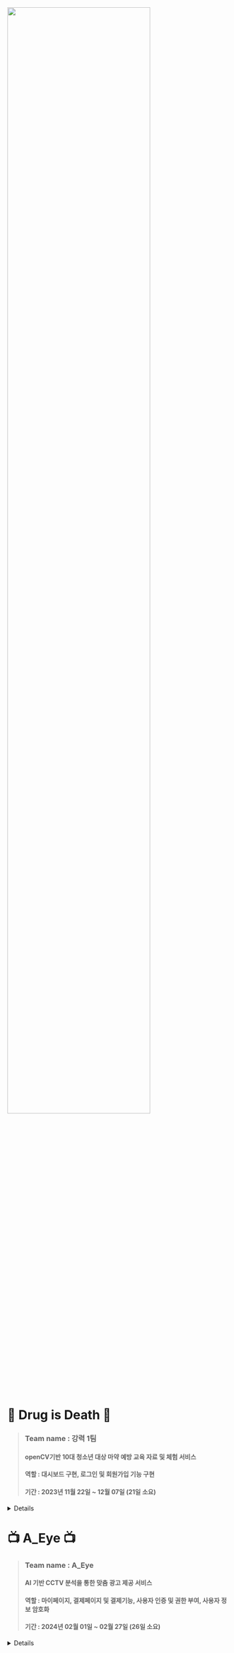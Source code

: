 <a href="https://github.com/2023-SMHRD-IS-CLOUD-1/StrongRepo">
        <img src="https://github.com/Limmaji/hyeji/assets/118683437/36549b89-cf1d-493c-95db-2c7824672f35" width = "80%">
        
         
 </a>
 
 # 💊 Drug is Death 💊

> ### Team name : 강력 1팀
>
> #### openCV기반 10대 청소년 대상 마약 예방 교육 자료 및 체험 서비스
>
> #### 역할 : 대시보드 구현, 로그인 및 회원가입 기능 구현
>
> #### 기간 : 2023년 11월 22일 ~ 12월 07일 (21일 소요)
> 

<details>
        
<br>
        
<image src="https://github.com/jaewon07/jowonjae/assets/133577206/f038ced1-e7e8-4dcc-8580-4e2983c11a3b">

<br>

### 로그인/회원가입/회원수정/회원탈퇴
![제목을 입력해주세요_-001](https://github.com/2023-SMHRD-IS-CLOUD-1/StrongRepo/assets/142488105/1581b26c-2a14-4444-a211-cac71a304e8f)

회원가입
- 항목 중 하나라도 쓰지 않은 항목이 있다면 모든 정보를 입력하라는 문구가 표시된다
- 이메일 입력 시 사용 가능한 이메일인지 아닌지에 대한 문구가 표시된다

로그인/회원정보수정/회원탈퇴
- 아이디 또는 비밀번호가 맞지 않을 경우 아이디나 비밀번호가 잘못되었다는 문구가 표시 된다


<br>

### 게시판
![제목을 입력해주세요_-001 (1)](https://github.com/2023-SMHRD-IS-CLOUD-1/StrongRepo/assets/142488105/c09a3e48-7c8b-46d5-8774-cf5f09bba857)

게시글
- 로그인 되어 있지 않은 경우 : 등록 버튼이 비활성화 되어있고 글 내용 칸에 로그인 시 이용 가능하다는 문구가 표시된다. 
- 로그인 되어 있는 경우 : 등록 버튼이 활성화 되어있고 글 내용 칸에 내용 입력이라는 문구가 표시되며 글 제목 또는 내용이 없으면 모든 항목을 입력하라는 문구가 표시 된다
- 사용자 본인의 글인 경우 목록과 수정 버튼이 있다
- 사용자의 글이 아닌 경우 목록 버튼이 있다
- 수정하는 경우 제목과 내용 수정이 가능하며 하단에 수정, 삭제, 취소 버튼이 있다.

댓글
- 로그인 되어 있지 않은 경우 : 댓글 칸에 로그인 시 이용 가능하다는 문구가 표시되며 등록 버튼이 비활성화 되어 있다 
- 로그인 되어 있는 경우 : 댓글 칸에 댓글 입력이라는 문구가 표시되며 등록 버튼이 활성화되어 있다. 자신의 댓글이 등록된 경우 우측에 삭제 버튼이 생긴다

<br>

### 중독 치료 센터
![제목을 입력해주세요_-002 (2)](https://github.com/jaewon07/jowonjae/assets/133577206/732dc7aa-2fbf-4c4b-8dc7-7f224f1f9d42)

- 현재 접속한 위치와 주변에 있는 마약 중독 치료센터 위치를 지도에 표시한다
- 지도를 축소해서 전국에 있는 중독 치료센터 위치를 볼 수있다
- 마커를 클릭하면 중독 치료 센터의 이름과 주소를 볼 수있다

<br>

#### map.jsp 세부코드
<details>
        
```java
<!DOCTYPE html>
<html>
<head>
<meta charset="utf-8">
<title>여러개 마커 표시하기</title>
<%@ page language="java" contentType="text/html; charset=UTF-8"
   pageEncoding="UTF-8"%>
<script src="assets/js/jquery-3.3.1.min.js"></script>
</head>
<body>
   <div id="map" style="width: 100%; height: 1000px;"></div>

   <script type="text/javascript"
      src="//dapi.kakao.com/v2/maps/sdk.js?appkey=0d0ff50962bd050bd1f6311e3d126443&libraries=services"></script>
   <script>
      var globalResult;
      var positions = [];
      var map;
      var marker;
      var markers = [];

      $(function() {
         $.ajax({
            url : "Map.do",
            method : 'GET',
            dataType : "json",
            contentType : "application/json; charset=utf-8",
            success : function(result) {
               globalResult = result;
               // 마커를 생성하고 표시하는 함수 호출(콜백함수) 
               displayMarkers();
            },
            error : function(error) {
               console.log("실패");
            }
         });

         // 마커를 생성하고 표시하는 함수
         function displayMarkers() {
            var mapContainer = document.getElementById('map');
            var mapOption = {
               center : new kakao.maps.LatLng(35.1305421, 126.858356),
               level : 5
            };
            map = new kakao.maps.Map(mapContainer, mapOption);

            for (var i = 0; i < globalResult.length; i++) {
               positions.push({
                  title : globalResult[i].M_TREAT,
                  latlng : new kakao.maps.LatLng(
                        globalResult[i].M_ADDRESS_Y,
                        globalResult[i].M_ADDRESS_X)
               });
            }

            // 마커 이미지의 이미지 주소
            var imageSrc = "https://t1.daumcdn.net/localimg/localimages/07/mapapidoc/markerStar.png";


            for (var i = 0; i < positions.length; i++) {
               // 마커 이미지의 이미지 크기
               var imageSize = new kakao.maps.Size(20, 27);

               // 마커 이미지를 생성    
               var markerImage = new kakao.maps.MarkerImage(imageSrc,
                     imageSize);

               // 마커를 생성합니다
               marker = new kakao.maps.Marker({
                  map : map, // 마커를 표시할 지도
                  position : positions[i].latlng, // 마커를 표시할 위치
                  title : positions[i].title, // 마커의 타이틀, 마커에 마우스를 올리면 타이틀이 표시
                  image : markerImage
                  // 마커 이미지
               });
               markers.push(marker); // 수정: markers 배열에 마커 추가
            }

            // 현재 위치 가져오기
            if (navigator.geolocation) {
               navigator.geolocation
                     .getCurrentPosition(function(position) {
                        var lat = position.coords.latitude; // 위도
                        var lon = position.coords.longitude; // 경도

                        var locPosition = new kakao.maps.LatLng(lat,
                              lon);
                        var message = '<div style="padding:5px;">내 위치</div>';

                        // 마커와 인포윈도우를 표시
                        displayMarker(locPosition, message);
                        // 병원 인포인도우를 표시
                        HinfoWindow();
                     });
            } else {
               // HTML5의 GeoLocation을 사용할 수 없을 때 기본 위치로 설정
               var locPosition = new kakao.maps.LatLng(37.566535,
                     126.9779692);
               var message = 'geolocation을 사용할 수 없어요..';

               displayMarker(locPosition, message);
            }
         }

         // 지도에 마커와 인포윈도우를 표시하는 함수
         function displayMarker(locPosition, message) {
            // 현재위치 마커를 생성
            marker = new kakao.maps.Marker({
               map : map,
               position : locPosition
               
            });

            var iwContent = message; // 인포윈도우에 표시할 내용
            var iwRemoveable = true;

            // 인포윈도우를 생성
            var infowindow = new kakao.maps.InfoWindow({
               content : iwContent,
               removable : true
            });

            // 인포윈도우를 마커위에 표시
            infowindow.open(map, marker);

            // 지도 중심 좌표를 접속 위치로 변경
            map.setCenter(locPosition);
         }

         // 병원 인포인도우
         function HinfoWindow() {
            // 수정: 배열에 있는 모든 마커에 이벤트 리스너 추가
            markers.forEach(function (marker, index) {
               console.log(globalResult[index].M_TREAT)
               var HiwContent = '<div style="padding:5px;">'+"병원: " + globalResult[index].M_TREAT + "..." + '<br/>'+ "주소: "+globalResult[index].M_ADDRESS +'</div>';

               var Hinfowindow = new kakao.maps.InfoWindow({
                  content: HiwContent,
                  removable: true
               });

               kakao.maps.event.addListener(marker, 'click', function () {
                  // 마커 위에 인포윈도우를 표시
                  Hinfowindow.open(map, marker);
               });
            });
         }
      });
   </script>
</body>
</html>


```  
</details>

#### 병원 주소 크롤링 코드
<details>
<code>

```python
from selenium.webdriver.common.by import By
from selenium.webdriver.support.ui import WebDriverWait
from selenium.webdriver.support import expected_conditions as EC
from selenium import webdriver
import time
import pandas as pd

driver = webdriver.Chrome()

try:
    driver.get("https://pcmap.place.naver.com/place/list?query=%EC%A4%91%EB%8F%85%EC%B9%98%EB%A3%8C%EC%84%BC%ED%84%B0&x=126.86638294606388&y=35.14658199999941&clientX=126.866383&clientY=35.146582&bounds=126.86109362988799%3B35.14109005710702%3B126.87188683896443%3B35.151898128441516&ts=1705409585097&mapUrl=https%3A%2F%2Fmap.naver.com%2Fp%2Fsearch%2F%EC%A4%91%EB%8F%85%EC%B9%98%EB%A3%8C%EC%84%BC%ED%84%B0")

    wait = WebDriverWait(driver, 10)
    WebDriverWait(driver, 10).until(EC.presence_of_element_located((By.TAG_NAME, "body")))

    data = {'HospitalInfo': [], 'Address': []}

    for k in range(1, 5):
        for i in range(1, 7):
            scroll_container = driver.find_element(By.ID, '_pcmap_list_scroll_container')
            driver.execute_script("arguments[0].scrollTop = arguments[0].scrollHeight;", scroll_container)
            time.sleep(1)

        address_elements = driver.find_elements(By.CLASS_NAME, "uFxr1")
        hospital_elements = driver.find_elements(By.CLASS_NAME, "YwYLL")

        for address_element, hospital_element in zip(address_elements, hospital_elements):
            hospitals = hospital_element.text
            hospital_info = hospitals
            address_element.click()
            address_element = wait.until(EC.visibility_of_element_located((By.CLASS_NAME, "zZfO1")))
            address = address_element.text
            address = address[3:-2]

            data['HospitalInfo'].append(hospital_info)
            data['Address'].append(address)

        if k>=1 and k<=3:
            driver.find_element(By.CSS_SELECTOR, f"#app-root > div > div.XUrfU > div.zRM9F > a:nth-child({k+2})").click()
            time.sleep(2) 

    # 데이터프레임 생성
    df = pd.DataFrame(data)

    # 엑셀 파일로 저장
    df.to_excel('hospital_data.xlsx', index=False)

finally:
    driver.quit()

```
</code>

</details>

#### 트러블 슈팅

<details>
<summary>
  Ajax 문제
</summary>

![제목을 입력해주세요_-003 (3)](https://github.com/jaewon07/jowonjae/assets/133577206/dc0db44a-618f-4ded-8e8b-c586f25c30f1)


Ajax(Asynchronous JavaScript and XML)는 비동기적으로 서버와 데이터를 교환할 수 있는 기술이며. 페이지가 로드되고 나서 비동기적으로 데이터를 가져오기 때문에 $.ajax 메서드가 호출된 후에도 코드가 계속 진행되어, position 배열을 못찾는 현상 발생

해결방안

데이터가 도착하기 전에 다음 코드가 실행되는 문제를 해결하기 위해,
position 배열에 값을 넣는 부분과 마커를 생성하고 지도에 표시하는 부분을displayMarkers 라는 함수로 감싸고 ajax안에 콜백함수로 사용하여 문제 해결

![제목을 입력해주세요_-003 (3)](https://github.com/jaewon07/jowonjae/assets/133577206/8dc8f79e-49a0-4322-8d4f-53c68bafcf25)

</details>



    
</br>

</details> 

 # 📺 A_Eye 📺

> ### Team name : A_Eye
>
> #### AI 기반 CCTV 분석을 통한 맞춤 광고 제공 서비스
>
> #### 역할 : 마이페이지, 결제페이지 및 결제기능, 사용자 인증 및 권한 부여, 사용자 정보 암호화
>
> #### 기간 : 2024년 02월 01일 ~ 02월 27일 (26일 소요)
> 


<details>
</details>
